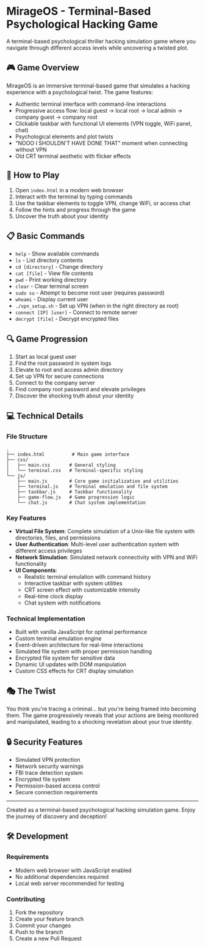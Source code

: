 # MirageOS - Terminal-Based Psychological Hacking Game

A terminal-based psychological thriller hacking simulation game where you navigate through different access levels while uncovering a twisted plot.

## 🎮 Game Overview

MirageOS is an immersive terminal-based game that simulates a hacking experience with a psychological twist. The game features:

- Authentic terminal interface with command-line interactions
- Progressive access flow: local guest → local root → local admin → company guest → company root
- Clickable taskbar with functional UI elements (VPN toggle, WiFi panel, chat)
- Psychological elements and plot twists
- "NOOO I SHOULDN'T HAVE DONE THAT" moment when connecting without VPN
- Old CRT terminal aesthetic with flicker effects

## 🚀 How to Play

1. Open `index.html` in a modern web browser
2. Interact with the terminal by typing commands
3. Use the taskbar elements to toggle VPN, change WiFi, or access chat
4. Follow the hints and progress through the game
5. Uncover the truth about your identity

## 📋 Basic Commands

- `help` - Show available commands
- `ls` - List directory contents
- `cd [directory]` - Change directory
- `cat [file]` - View file contents
- `pwd` - Print working directory
- `clear` - Clear terminal screen
- `sudo su` - Attempt to become root user (requires password)
- `whoami` - Display current user
- `./vpn_setup.sh` - Set up VPN (when in the right directory as root)
- `connect [IP] [user]` - Connect to remote server
- `decrypt [file]` - Decrypt encrypted files

## 🔍 Game Progression

1. Start as local guest user
2. Find the root password in system logs
3. Elevate to root and access admin directory
4. Set up VPN for secure connections
5. Connect to the company server
6. Find company root password and elevate privileges
7. Discover the shocking truth about your identity

## 💻 Technical Details

### File Structure
```
.
├── index.html          # Main game interface
├── css/
│   ├── main.css       # General styling
│   └── terminal.css   # Terminal-specific styling
└── js/
    ├── main.js        # Core game initialization and utilities
    ├── terminal.js    # Terminal emulation and file system
    ├── taskbar.js     # Taskbar functionality
    ├── game-flow.js   # Game progression logic
    └── chat.js        # Chat system implementation
```

### Key Features
- **Virtual File System**: Complete simulation of a Unix-like file system with directories, files, and permissions
- **User Authentication**: Multi-level user authentication system with different access privileges
- **Network Simulation**: Simulated network connectivity with VPN and WiFi functionality
- **UI Components**: 
  - Realistic terminal emulation with command history
  - Interactive taskbar with system utilities
  - CRT screen effect with customizable intensity
  - Real-time clock display
  - Chat system with notifications

### Technical Implementation
- Built with vanilla JavaScript for optimal performance
- Custom terminal emulation engine
- Event-driven architecture for real-time interactions
- Simulated file system with proper permission handling
- Encrypted file system for sensitive data
- Dynamic UI updates with DOM manipulation
- Custom CSS effects for CRT display simulation

## 🎭 The Twist

You think you're tracing a criminal... but you're being framed into becoming them. The game progressively reveals that your actions are being monitored and manipulated, leading to a shocking revelation about your true identity.

## 🔒 Security Features

- Simulated VPN protection
- Network security warnings
- FBI trace detection system
- Encrypted file system
- Permission-based access control
- Secure connection requirements

---

Created as a terminal-based psychological hacking simulation game. Enjoy the journey of discovery and deception!

## 🛠 Development

### Requirements
- Modern web browser with JavaScript enabled
- No additional dependencies required
- Local web server recommended for testing

### Contributing
1. Fork the repository
2. Create your feature branch
3. Commit your changes
4. Push to the branch
5. Create a new Pull Request
